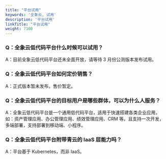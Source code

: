 ```yaml
---
title: "平台试用"
keywords: '全象云, 试用'
description: '平台试用'
linkTitle: "平台试用"
weight: 7100
---
```


### Q：全象云低代码平台什么时候可以试用？

A：目前全象云低代码平台还未全面开放，请等待 3 月份公测版本发布试用。



### Q：全象云低代码平台如何定价销售？

A：正式版本暂未发布，售价暂定。



### Q：全象云低代码平台的目标用户是哪些群体，可以为什么人服务？

A：全象云低代码平台是一个通用低代码平台，适用于快速搭建各类企业应用，如：资产管理应用、办公管理应用、绩效管理应用、CRM 等。且支持一次开发，多端部署，支持部署到移动端、小程序。



### Q：全象云低代码平台附带青云的 IaaS 层能力吗？

A：平台基于 Kubernetes，而非 IaaS。

